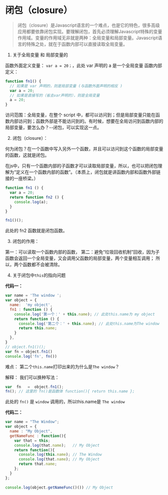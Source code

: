 # 闭包（closure）

> 闭包（closure）是Javascript语言的一个难点，也是它的特色，很多高级应用都要依靠闭包实现。要理解闭包，首先必须理解Javascript特殊的变量作用域。变量的作用域无非就是两种：全局变量和局部变量。Javascript语言的特殊之处，就在于函数内部可以直接读取全局变量。

1. 关于全局变量 和 局部变量的

函数外面定义变量： 
`var a = 20；`，此处 var 声明的 a 是一个全局变量
函数内部定义：
```js
function fn1() { 
  // 如果是 var 声明的，则是局部变量 (与函数外面声明的相反 )
  var a = 20;
  // 如果是直接写的（省去var声明的），则是全局变量
  a = 20;
}
```
访问范围：全局变量，在整个 script 中，都可以访问到；但是局部变量只能在函数内部访问到；函数外部是不能访问到的。有时候，想要在全局访问到函数内部的局部变量，要怎么办？--闭包，可以实现这一点。

2. 闭包（closure）：

何为闭包？在一个函数中写入另外一个函数，并且可以访问到这个函数的局部变量的函数，这就是闭包。

在js中，只有一个函数内部的子函数才可以读取局部变量，所以，也可以把闭包理解为“定义在一个函数内部的函数”。（本质上，闭包就是讲函数内部和函数外部链接的一座桥梁。）
```js
function fn1 () {
  var a = 20;
  return function fn2 () {
    console.log(a);
  }
}

fn1()();
```

此处的 fn2 函数就是闭包函数。

3. 闭包的作用：

第一：可以读取一个函数内部的函数，
第二：避免“垃圾回收机制”回收，因为子函数会返回一个全局变量，又会调用父函数的局部变量，两个变量相互调用；
所以，两个函数都不会被清除。

4. 关于闭包中`this`的指向问题

**代码一：**
```js
var name = 'The window ';
var object = {
  name:  'my object',
  fn1 : function () {
    console.log('第一个：' + this.name); // 此处this.name为 my object
    return function () {
      console.log('第二个：' + this.name); // 此处this.name为The window
      return this.name;
    }            
  },
}
// object.fn1()();
var fn = object.fn1()
console.log('fn', fn())
```

难点：
第二个`this.name`打印出来的为什么是`The window`？

解释：
我们可以换种写法：
```js
var  fn   =  object.fn1();
fn(); // 这里的 fn()是函数体 function(){ return this.name };
```
此处的 `fn()` 是 `window` 调用的，所以this.name是 `The window`

**代码二：**
```js
var name = "The Window";　　
var object = {　　　　
  name : "My Object",
  getNameFunc : function(){
    var that = this;
    console.log(that.name);   // My Object
    return function(){
      console.log(this.name); // The Window
      console.log(that.name); // My Object　
      return that.name;
    };
  }　　
};　　
  
console.log(object.getNameFunc()()) // My Object
```
